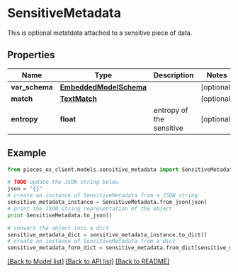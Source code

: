 # SensitiveMetadata

This is optional metatdata attached to a sensitive piece of data.

## Properties

Name | Type | Description | Notes
------------ | ------------- | ------------- | -------------
**var_schema** | [**EmbeddedModelSchema**](EmbeddedModelSchema.md) |  | [optional] 
**match** | [**TextMatch**](TextMatch.md) |  | [optional] 
**entropy** | **float** | entropy of the sensitive | [optional] 

## Example

```python
from pieces_os_client.models.sensitive_metadata import SensitiveMetadata

# TODO update the JSON string below
json = "{}"
# create an instance of SensitiveMetadata from a JSON string
sensitive_metadata_instance = SensitiveMetadata.from_json(json)
# print the JSON string representation of the object
print SensitiveMetadata.to_json()

# convert the object into a dict
sensitive_metadata_dict = sensitive_metadata_instance.to_dict()
# create an instance of SensitiveMetadata from a dict
sensitive_metadata_form_dict = sensitive_metadata.from_dict(sensitive_metadata_dict)
```
[[Back to Model list]](../README.md#documentation-for-models) [[Back to API list]](../README.md#documentation-for-api-endpoints) [[Back to README]](../README.md)


